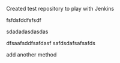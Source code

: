 Created test repository to play with Jenkins

fsfdsfddfsfsdf


sdadadasdasdas

dfsaafsddfsafdasf
safdsdafsafsafds

add another method
